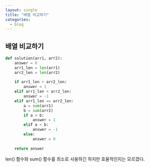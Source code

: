 ```yaml
---
layout: single
title: "배열 비교하기"
categories:
  - blog
---
```


## 배열 비교하기  

```python
def solution(arr1, arr2):
    answer = 0
    arr1_len = len(arr1)
    arr2_len = len(arr2)
    
    if arr1_len > arr2_len:
        answer = 1
    elif arr1_len < arr2_len:
        answer = -1
    elif arr1_len == arr2_len:
        a = sum(arr1)
        b = sum(arr2)
        if a > b:
            answer = 1
        elif a < b:
            answer = -1
        else:
            answer = 0
   
    return answer
```

len() 함수와 sum() 함수를 최소로 사용하긴 하지만 효율적인지는 모르겠다.
